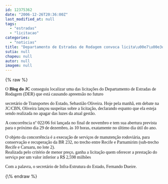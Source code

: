 ```yaml
---
id: 12375362
date: "2006-12-26T20:36:00Z"
last_modified_at: null
tags:
  - "estradas"
  - "licitacao"
categories:
  - "noticias"
title: "Departamento de Estradas de Rodagem convoca licita\u00e7\u00e3o milion\u00e1ria para o \u00faltimo dia \u00fatil do ano"
sutia: null
chapeu: null
autor: null
imagem: null
---
```

{\% raw %}
<p><P><FONT face=Verdana>O <STRONG>Blog do JC</STRONG> conseguiu localizar uma das licitações do Departamento de Estradas de Rodagem (DER) que está causando apreensão no futuro</p>
<p> secretário de Transportes do Estado, Sebastião Oliveira. Hoje pela manhã, em debate na JC/CBN, Oliveira lançou suspeitas sobre a licitação, declarando espanto que ela esteja sendo realizada no apagar das luzes da atual gestão.</FONT></P></p>
<p><P><FONT face=Verdana>A concorrência nº 022/06 foi lançada no final de novembro e tem sua abertura prevista para o próximo dia 29 de dezembro, às 10 horas, exatamente no último dia útil do ano.<BR></FONT><FONT face=Verdana></FONT></P></p>
<p><P><FONT face=Verdana>O objeto da concorrência é a execução de serviços de manutenção rodoviária, para conservação e recuperação da BR 232, no trecho entre Recife e Parnamirim (sub-trecho Recife e Caruaru, no lote 2).<BR>Realizada pelo critério de menor preço, ganha a licitação quem oferecer a prestação do serviço por um valor inferior a R$ 2,598 milhões<BR></P></FONT></p>
<p><P><FONT face=Verdana>Com a palavra, o secretário de Infra-Estrutura do Estado, Fernando Dueire.</FONT></P> </p>
{\% endraw %}